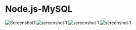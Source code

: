 # Node.js-MySQL




![Screenshot1](../image1.png)
![screenshot 1](/master/image1.png)
![screenshot 1](/master/image2.png)
![screenshot 1](/master/image3.png)
